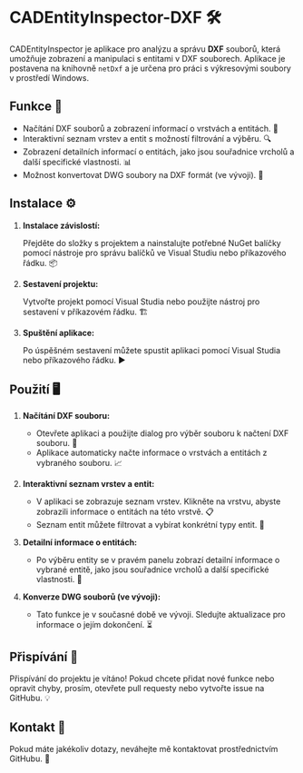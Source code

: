 ﻿# CADEntityInspector-DXF 🛠️

CADEntityInspector je aplikace pro analýzu a správu **DXF** souborů, která umožňuje zobrazení a manipulaci s entitami v DXF souborech. Aplikace je postavena na knihovně `netDxf` a je určena pro práci s výkresovými soubory v prostředí Windows.

## Funkce 🚀

- Načítání DXF souborů a zobrazení informací o vrstvách a entitách. 📂
- Interaktivní seznam vrstev a entit s možností filtrování a výběru. 🔍
- Zobrazení detailních informací o entitách, jako jsou souřadnice vrcholů a další specifické vlastnosti. 📊
- Možnost konvertovat DWG soubory na DXF formát (ve vývoji). 🔄

## Instalace ⚙️

1. **Instalace závislostí:**

   Přejděte do složky s projektem a nainstalujte potřebné NuGet balíčky pomocí nástroje pro správu balíčků ve Visual Studiu nebo příkazového řádku. 📦

2. **Sestavení projektu:**

   Vytvořte projekt pomocí Visual Studia nebo použijte nástroj pro sestavení v příkazovém řádku. 🏗️

3. **Spuštění aplikace:**

   Po úspěšném sestavení můžete spustit aplikaci pomocí Visual Studia nebo příkazového řádku. ▶️

## Použití 🖥️

1. **Načítání DXF souboru:**

   - Otevřete aplikaci a použijte dialog pro výběr souboru k načtení DXF souboru. 📁
   - Aplikace automaticky načte informace o vrstvách a entitách z vybraného souboru. 📈

2. **Interaktivní seznam vrstev a entit:**

   - V aplikaci se zobrazuje seznam vrstev. Klikněte na vrstvu, abyste zobrazili informace o entitách na této vrstvě. 📋
   - Seznam entit můžete filtrovat a vybírat konkrétní typy entit. 🔽

3. **Detailní informace o entitách:**

   - Po výběru entity se v pravém panelu zobrazí detailní informace o vybrané entitě, jako jsou souřadnice vrcholů a další specifické vlastnosti. 📍

4. **Konverze DWG souborů (ve vývoji):**

   - Tato funkce je v současné době ve vývoji. Sledujte aktualizace pro informace o jejím dokončení. ⏳

## Přispívání 🤝

Přispívání do projektu je vítáno! Pokud chcete přidat nové funkce nebo opravit chyby, prosím, otevřete pull requesty nebo vytvořte issue na GitHubu. 💡

## Kontakt 📧

Pokud máte jakékoliv dotazy, neváhejte mě kontaktovat prostřednictvím GitHubu. 💬

